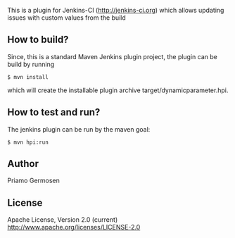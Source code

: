 This is a plugin for Jenkins-CI (http://jenkins-ci.org) which allows updating issues with custom values from the build

## How to build?

Since, this is a standard Maven Jenkins plugin project, the plugin can be build
by running

    $ mvn install

which will create the installable plugin archive target/dynamicparameter.hpi.

## How to test and run?

The jenkins plugin can be run by the maven goal:

    $ mvn hpi:run

## Author

Priamo Germosen


## License

Apache License, Version 2.0 (current)
http://www.apache.org/licenses/LICENSE-2.0
